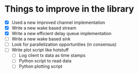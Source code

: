 # Things to improve in the library

- [x] Used a new improved channel implementation
- [x] Write a new wake based stream 
- [x] Write a new efficient delay queue implementation
- [ ] Write a new wake based sink
- [ ] Look for parallelization opportunities (in consensus)
- [ ] Write plot script like hotstuff
    - [ ] Log client tx data as time stamps
    - [ ] Python script to read data
    - [ ] Python plotting script